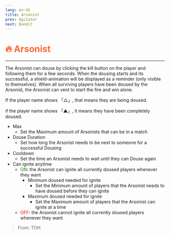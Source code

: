 ```yaml
---
lang: en-US
title: Arsonist
prev: Agitator
next: Bandit
---
```


# <font color="#ff6633">🔥 <b>Arsonist</b></font> <Badge text="Killing" type="tip" vertical="middle"/>
---

The Arsonist can douse by clicking the kill button on the player and following them for a few seconds. When the dousing starts and its successful, a shield-animation will be displayed as a reminder (only visible to themselves). When all surviving players have been doused by the Arsonist, the Arsonist can vent to start the fire and win alone.

If the player name shows 「△」, that means they are being doused.

if the player name shows 「▲」, it means they have been completely doused.

* Max
  * Set the Maximum amount of Arsonists that can be in a match
* Douse Duration
  * Set how long the Arsonist needs to be next to someone for a successful Dousing
* Cooldown
  * Set the time an Arsonist needs to wait until they can Douse again
* Can ignite anytime
  * <font color=green>ON</font>: the Arsonist can ignite all currently doused players whenever they want
      * Minimum doused needed for ignite
        * Set the Minimum amount of players that the Arsonist needs to have doused before they can ignite
      * Maximum doused needed for ignite
        * Set the Maximum amount of players that the Arsonist can ignite at a time
  * <font color=red>OFF</font>: the Arsonist cannot ignite all currently doused players whenever they want

> From: TOH